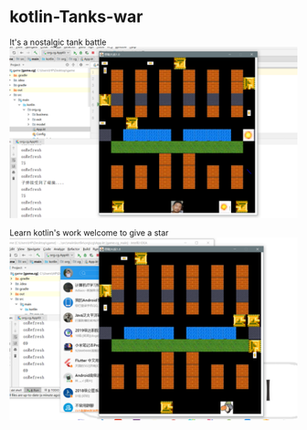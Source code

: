 # kotlin-Tanks-war

It's a nostalgic tank battle
![image](https://github.com/cooek/kotlin-Tanks-war/blob/master/kotlin01.PNG)

Learn kotlin's work welcome to give a star
![image](https://github.com/cooek/kotlin-Tanks-war/blob/master/02.png)

